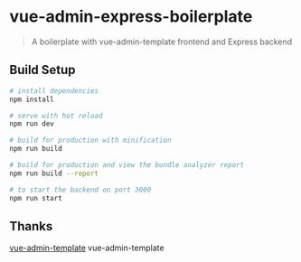 # vue-admin-express-boilerplate

> A boilerplate with vue-admin-template frontend and Express backend

## Build Setup

``` bash
# install dependencies
npm install

# serve with hot reload
npm run dev

# build for production with minification
npm run build

# build for production and view the bundle analyzer report
npm run build --report

# to start the backend on port 3000
npm run start
```

## Thanks

[vue-admin-template](https://github.com/PanJiaChen/vue-admin-template) vue-admin-template
